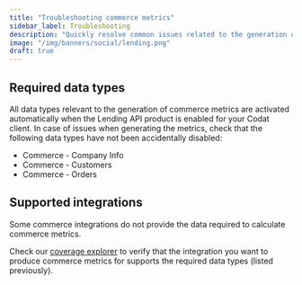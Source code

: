 ```yaml
---
title: "Troubleshooting commerce metrics"
sidebar_label: Troubleshooting
description: "Quickly resolve common issues related to the generation of commerce metrics"
image: "/img/banners/social/lending.png"
draft: true
---
```


## Required data types

All data types relevant to the generation of commerce metrics are activated automatically when the Lending API product is enabled for your Codat client. In case of issues when generating the metrics, check that the following data types have not been accidentally disabled: 

- Commerce - Company Info
- Commerce - Customers
- Commerce - Orders

## Supported integrations

Some commerce integrations do not provide the data required to calculate commerce metrics. 

Check our [coverage explorer](https://knowledge.codat.io/supported-features/commerce?view=tab-by-integration) to verify that the integration you want to produce commerce metrics for supports the required data types (listed previously).
